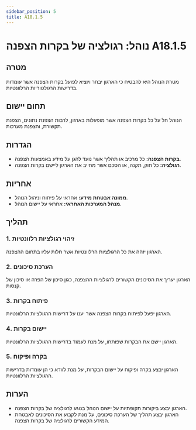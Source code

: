 ```yaml
---
sidebar_position: 5
title: A18.1.5
---
```


# נוהל: רגולציה של בקרות הצפנה A18.1.5

## מטרה
מטרת הנוהל היא להבטיח כי הארגון יבחר ויוציא לפועל בקרות הצפנה אשר עומדות בדרישות הרגולטוריות הרלוונטיות.

## תחום יישום
הנוהל חל על כל בקרות הצפנה אשר מופעלות בארגון, לרבות הצפנת נתונים, הצפנת תקשורת, והצפנת מערכות.

## הגדרות
- **בקרות הצפנה:** כל מרכיב או תהליך אשר נועד להגן על מידע באמצעות הצפנה.
- **רגולציה:** כל חוק, תקנה, או הסכם אשר מחייב את הארגון ליישם בקרות הצפנה.

## אחריות
- **ממונה אבטחת מידע:** אחראי על פיתוח וניהול הנוהל.
- **מנהל המערכות האחראי:** אחראי על יישום הנוהל.

## תהליך
### 1. זיהוי רגולציות רלוונטיות
הארגון יזהה את כל הרגולציות הרלוונטיות אשר חלות עליו בתחום ההצפנה.

### 2. הערכת סיכונים
הארגון יעריך את הסיכונים הקשורים לרגולציות ההצפנה, כגון סיכון של הפרה או סיכון של קנסות.

### 3. פיתוח בקרות
הארגון יפעל לפיתוח בקרות הצפנה אשר יענו על דרישות הרגולציות הרלוונטיות.

### 4. יישום בקרות
הארגון יישם את הבקרות שפותחו, על מנת לעמוד בדרישות הרגולציות הרלוונטיות.

### 5. בקרה ופיקוח
הארגון יבצע בקרה ופיקוח על יישום הבקרות, על מנת לוודא כי הן עומדות בדרישות הרגולציות הרלוונטיות.

## הערות
- הארגון יבצע ביקורות תקופתיות על יישום הנוהל בנוגע לרגולציה של בקרות הצפנה.
- הארגון יבצע תהליך של הערכת סיכונים, על מנת לקבוע את הסיכונים לאבטחת המידע הקשורים לרגולציה של בקרות הצפנה.
